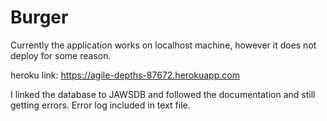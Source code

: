 # Burger
Currently the application works on localhost machine, however it does not deploy for some reason.

heroku link: https://agile-depths-87672.herokuapp.com

I linked the database to JAWSDB and followed the documentation and still getting errors. Error log included in text file.
